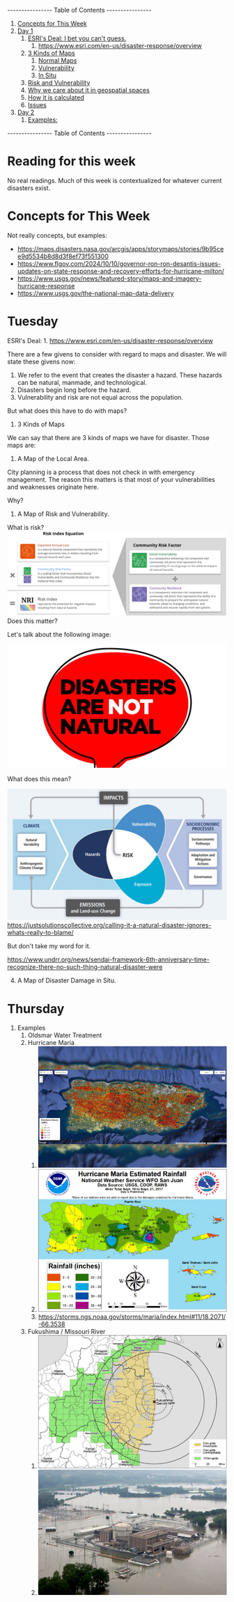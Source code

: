 ---------------- Table of Contents ---------------- 

1. [Concepts for This Week](#thisweek)
2. [Day 1](#day1)
	1. [ESRI's Deal: I bet you can't guess.](#)
		1. https://www.esri.com/en-us/disaster-response/overview
	2. [3 Kinds of Maps](#)
		1. [Normal Maps](#)
		2. [Vulnerability](#)
		3. [In Situ](#)
	3. [Risk and Vulnerability](#)
	4. [Why we care about it in geospatial spaces](#)
	5. [How it is calculated](#)
	6. [Issues](#)
3. [Day 2](#day2)
	1. [Examples:](#)
	

---------------- Table of Contents ---------------- 
# <a id="reading"></a>Reading for this week
No real readings. Much of this week is contextualized for whatever current disasters exist. 
# <a id = "today"></a>Concepts for This Week 
Not really concepts, but examples: 
* https://maps.disasters.nasa.gov/arcgis/apps/storymaps/stories/9b95cee9d5534b8d8d3f8ef73f551300
* https://www.flgov.com/2024/10/10/governor-ron-ron-desantis-issues-updates-on-state-response-and-recovery-efforts-for-hurricane-milton/
* https://www.usgs.gov/news/featured-story/maps-and-imagery-hurricane-response
* https://www.usgs.gov/the-national-map-data-delivery
# <a id="day1"></a>Tuesday 
ESRI's Deal: 
		1. https://www.esri.com/en-us/disaster-response/overview
		
There are a few givens to consider with regard to maps and disaster. We will state these givens now: 

1. We refer to the event that creates the disaster a hazard. These hazards can be natural, manmade, and technological.
2. Disasters begin long before the hazard. 
3. Vulnerability and risk are not equal across the population. 

But what does this have to do with maps? 

1. 3 Kinds of Maps

We can say that there are 3 kinds of maps we have for disaster. Those maps are: 

1. A Map of the Local Area.

City planning is a process that does not check in with emergency management. The reason this matters is that most of your vulnerabilities and weaknesses originate here.

Why?

1. A Map of Risk and Vulnerability.

What is risk?
![](/images/Risk_Index_Calculation.svg)
Does this matter?

Let's talk about the following image: 

![](/images/notnat.jpeg)

What does this mean?

![](/images/nosuchmodel.png)
https://justsolutionscollective.org/calling-it-a-natural-disaster-ignores-whats-really-to-blame/ 

But don't take my word for it.

https://www.undrr.org/news/sendai-framework-6th-anniversary-time-recognize-there-no-such-thing-natural-disaster-were

4. A Map of Disaster Damage in Situ.

# <a id="day2"></a>Thursday 
1. Examples
	1. Oldsmar Water Treatment
	2. Hurricane Maria
		1. ![](/images/mariatree.jpeg)
		2. ![](/images/mariarain.jpg)
		3. https://storms.ngs.noaa.gov/storms/maria/index.html#11/18.2071/-66.3538
	4. Fukushima / Missouri River
		1. ![](/images/fuku.jpg)
		2. ![](/images/nebnuc.webp)